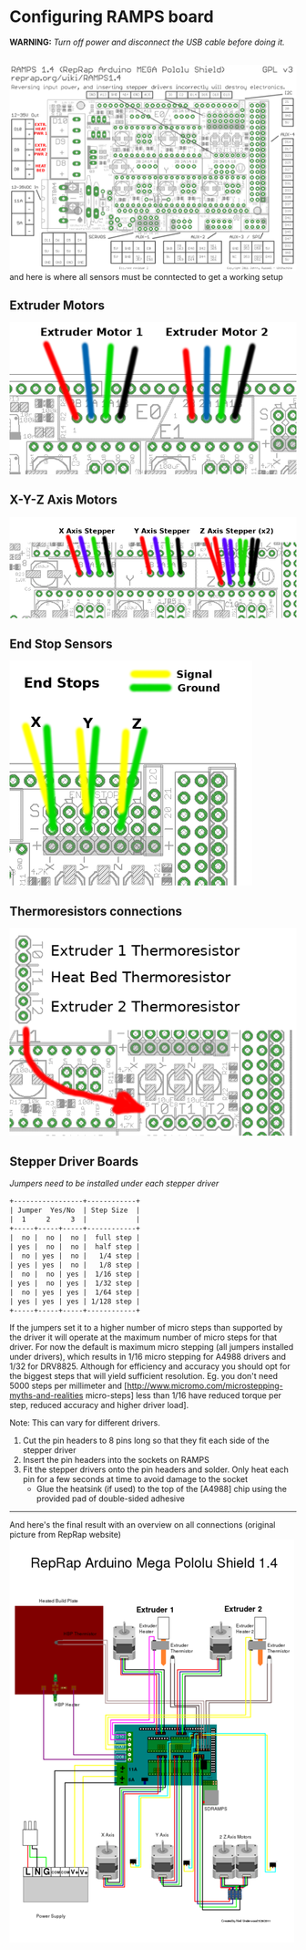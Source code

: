 # Configuring RAMPS board
**WARNING:** _Turn off power and disconnect the USB cable before doing it._
<br/><br/>

![RAMPS Overview](../RAMPS-1.4-pinout.png)
and here is where all sensors must be conntected to get a working setup

## Extruder Motors
![Extruders Setup](04.ramps.extruders.png)

## X-Y-Z Axis Motors
![Axis Setup](04.ramps.axis.png)

## End Stop Sensors
![End Stop Sensors](04.ramps.endstops.png)

## Thermoresistors connections
![Thermoresistors](04.ramps.thermoresistors.png)

## Stepper Driver Boards
*Jumpers need to be installed under each stepper driver*
```
+-----------------+------------+
| Jumper  Yes/No  | Step Size  |
|  1     2     3  |            |
+-----+-----+-----+------------+
|  no |  no |  no |  full step |
| yes |  no |  no |  half step |
|  no | yes |  no |   1/4 step |
| yes | yes |  no |   1/8 step |
|  no |  no | yes |  1/16 step |
| yes |  no | yes |  1/32 step |
|  no | yes | yes |  1/64 step |
| yes | yes | yes | 1/128 step |
+-----+-----+-----+------------+
```
If the jumpers set it to a higher number of micro steps than supported by the driver it will operate at the maximum number of micro steps for that driver.
For now the default is maximum micro stepping (all jumpers installed under drivers), which results in 1/16 micro stepping for A4988 drivers and 1/32 for DRV8825. Although for efficiency and accuracy you should opt for the biggest steps that will yield sufficient resolution. Eg. you don't need 5000 steps per millimeter and [http://www.micromo.com/microstepping-myths-and-realities micro-steps] less than 1/16 have reduced torque per step, reduced accuracy and higher driver load].

Note: This can vary for different drivers.
1. Cut the pin headers to 8 pins long so that they fit each side of the stepper driver
2. Insert the pin headers into the sockets on RAMPS
3. Fit the stepper drivers onto the pin headers and solder. Only heat each pin for a few seconds at time to avoid damage to the socket
    - Glue the heatsink (if used) to the top of the [A4988] chip using the provided pad of double-sided adhesive


---
And here's the final result with an overview on all connections (original picture from RepRap website)
![RAMPS Overall](04.ramps.overall.png)